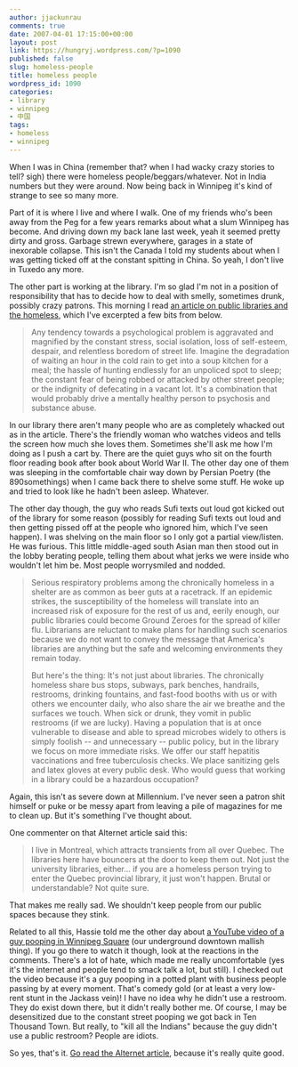 ```yaml
---
author: jjackunrau
comments: true
date: 2007-04-01 17:15:00+00:00
layout: post
link: https://hungryj.wordpress.com/?p=1090
published: false
slug: homeless-people
title: homeless people
wordpress_id: 1090
categories:
- library
- winnipeg
- 中国
tags:
- homeless
- winnipeg
---
```


When I was in China (remember that? when I had wacky crazy stories to tell? sigh) there were homeless people/beggars/whatever.  Not in India numbers but they were around.  Now being back in Winnipeg it's kind of strange to see so many more.    
  
Part of it is where I live and where I walk.  One of my friends who's been away from the Peg for a few years remarks about what a slum Winnipeg has become.  And driving down my back lane last week, yeah it seemed pretty dirty and gross.  Garbage strewn everywhere, garages in a state of inexorable collapse.  This isn't the Canada I told my students about when I was getting ticked off at the constant spitting in China.  So yeah, I don't live in Tuxedo any more.  
  
The other part is working at the library.  I'm so glad I'm not in a position of responsibility that has to decide how to deal with smelly, sometimes drunk, possibly crazy patrons.  This morning I read [an article on public libraries and the homeless](http://www.alternet.org/story/50023/), which I've excerpted a few bits from below.

<blockquote>Any tendency towards a psychological problem is aggravated and magnified by the constant stress, social isolation, loss of self-esteem, despair, and relentless boredom of street life. Imagine the degradation of waiting an hour in the cold rain to get into a soup kitchen for a meal; the hassle of hunting endlessly for an unpoliced spot to sleep; the constant fear of being robbed or attacked by other street people; or the indignity of defecating in a vacant lot. It's a combination that would probably drive a mentally healthy person to psychosis and substance abuse.</blockquote>

In our library there aren't many people who are as completely whacked out as in the article.  There's the friendly woman who watches videos and tells the screen how much she loves them.  Sometimes she'll ask me how I'm doing as I push a cart by.  There are the quiet guys who sit on the fourth floor reading book after book about World War II.  The other day one of them was sleeping in the comfortable chair way down by Persian Poetry (the 890somethings) when I came back there to shelve some stuff.  He woke up and tried to look like he hadn't been asleep.  Whatever.    
  
The other day though, the guy who reads Sufi texts out loud got kicked out of the library for some reason (possibly for reading Sufi texts out loud and then getting pissed off at the people who ignored him, which I've seen happen).  I was shelving on the main floor so I only got a partial view/listen.  He was furious.  This little middle-aged south Asian man then stood out in the lobby berating people, telling them about what jerks we were inside who wouldn't let him be.  Most people worrysmiled and nodded.

<blockquote>Serious respiratory problems among the chronically homeless in a shelter are as common as beer guts at a racetrack. If an epidemic strikes, the susceptibility of the homeless will translate into an increased risk of exposure for the rest of us and, eerily enough, our public libraries could become Ground Zeroes for the spread of killer flu. Librarians are reluctant to make plans for handling such scenarios because we do not want to convey the message that America's libraries are anything but the safe and welcoming environments they remain today.  
  
But here's the thing: It's not just about libraries. The chronically homeless share bus stops, subways, park benches, handrails, restrooms, drinking fountains, and fast-food booths with us or with others we encounter daily, who also share the air we breathe and the surfaces we touch. When sick or drunk, they vomit in public restrooms (if we are lucky). Having a population that is at once vulnerable to disease and able to spread microbes widely to others is simply foolish -- and unnecessary -- public policy, but in the library we focus on more immediate risks. We offer our staff hepatitis vaccinations and free tuberculosis checks. We place sanitizing gels and latex gloves at every public desk. Who would guess that working in a library could be a hazardous occupation?</blockquote>

Again, this isn't as severe down at Millennium.  I've never seen a patron shit himself or puke or be messy apart from leaving a pile of magazines for me to clean up.  But it's something I've thought about.  
  
One commenter on that Alternet article said this:

<blockquote>I live in Montreal, which attracts transients from all over Quebec. The libraries here have bouncers at the door to keep them out. Not just the university libraries, either... if you are a homeless person trying to enter the Quebec provincial library, it just won't happen.  Brutal or understandable? Not quite sure.</blockquote>

That makes me really sad.  We shouldn't keep people from our public spaces because they stink.  
  
Related to all this, Hassie told me the other day about [a YouTube video of a guy pooping in Winnipeg Square](http://www.youtube.com/watch?v=BXTSR4rDxLc) (our underground downtown mallish thing).  If you go there to watch it though, look at the reactions in the comments.  There's a lot of hate, which made me really uncomfortable (yes it's the internet and people tend to smack talk a lot, but still).  I checked out the video because it's a guy pooping in a potted plant with business people passing by at every moment.  That's comedy gold (or at least a very low-rent stunt in the Jackass vein)!  I have no idea why he didn't use a restroom.  They do exist down there, but it didn't really bother me.  Of course, I may be desensitized due to the constant street pooping we got back in Ten Thousand Town.  But really, to "kill all the Indians" because the guy didn't use a public restroom?  People are idiots.  
  
So yes, that's it.  [Go read the Alternet article](http://www.alternet.org/story/50023/), because it's really quite good.
